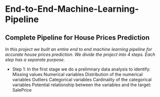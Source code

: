 # End-to-End-Machine-Learning-Pipeline #

## Complete Pipeline for House Prices Prediction ##

_In this project we built an entire end to end machine learning pipeline for accurate house prices prediction. We divide the project into 4 steps. Each step has a separate purpose._

* Step 1: In the first stage we do a prelimnary data analysis to identify:
Missing values
Numerical variables
Distribution of the numerical variables
Outliers
Categorical variables
Cardinality of the categorical variables
Potential relationship between the variables and the target: SalePrice
